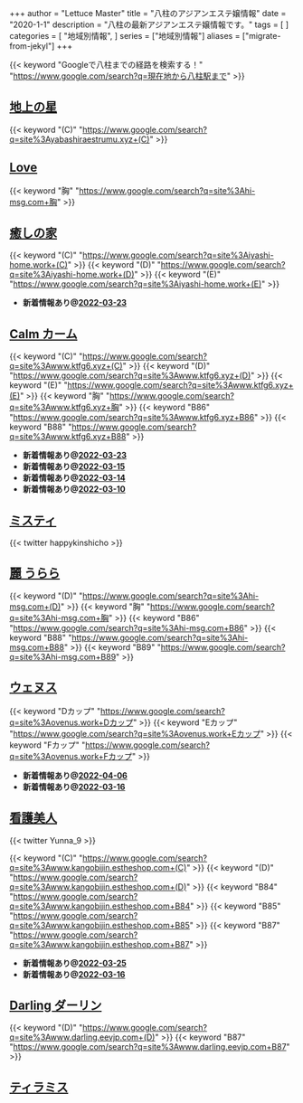 +++
author = "Lettuce Master"
title = "八柱のアジアンエステ嬢情報"
date = "2020-1-1"
description = "八柱の最新アジアンエステ嬢情報です。"
tags = [
]
categories = [
    "地域別情報",
]
series = ["地域別情報"]
aliases = ["migrate-from-jekyl"]
+++

{{< keyword "Googleで八柱までの経路を検索する！" "https://www.google.com/search?q=現在地から八柱駅まで" >}}

## [地上の星](http://yabashiraestrumu.xyz/)
{{< keyword "(C)" "https://www.google.com/search?q=site%3Ayabashiraestrumu.xyz+(C)" >}} 

## [Love](http://hi-msg.com/love999/)
{{< keyword "胸" "https://www.google.com/search?q=site%3Ahi-msg.com+胸" >}} 

## [癒しの家](http://iyashi-home.work/)
{{< keyword "(C)" "https://www.google.com/search?q=site%3Aiyashi-home.work+(C)" >}} {{< keyword "(D)" "https://www.google.com/search?q=site%3Aiyashi-home.work+(D)" >}} {{< keyword "(E)" "https://www.google.com/search?q=site%3Aiyashi-home.work+(E)" >}} 

- **新着情報あり@[2022-03-23](/post/2022-03-23)**
## [Calm カーム](http://www.ktfg6.xyz/)
{{< keyword "(C)" "https://www.google.com/search?q=site%3Awww.ktfg6.xyz+(C)" >}} {{< keyword "(D)" "https://www.google.com/search?q=site%3Awww.ktfg6.xyz+(D)" >}} {{< keyword "(E)" "https://www.google.com/search?q=site%3Awww.ktfg6.xyz+(E)" >}} {{< keyword "胸" "https://www.google.com/search?q=site%3Awww.ktfg6.xyz+胸" >}} {{< keyword "B86" "https://www.google.com/search?q=site%3Awww.ktfg6.xyz+B86" >}} {{< keyword "B88" "https://www.google.com/search?q=site%3Awww.ktfg6.xyz+B88" >}} 

- **新着情報あり@[2022-03-23](/post/2022-03-23)**
- **新着情報あり@[2022-03-15](/post/2022-03-15)**
- **新着情報あり@[2022-03-14](/post/2022-03-14)**
- **新着情報あり@[2022-03-10](/post/2022-03-10)**
## [ミスティ](http://hfmj7.xyz/)


{{< twitter happykinshicho >}}



## [麗 うらら](http://hi-msg.com/urara777/)
{{< keyword "(D)" "https://www.google.com/search?q=site%3Ahi-msg.com+(D)" >}} {{< keyword "胸" "https://www.google.com/search?q=site%3Ahi-msg.com+胸" >}} {{< keyword "B86" "https://www.google.com/search?q=site%3Ahi-msg.com+B86" >}} {{< keyword "B88" "https://www.google.com/search?q=site%3Ahi-msg.com+B88" >}} {{< keyword "B89" "https://www.google.com/search?q=site%3Ahi-msg.com+B89" >}} 

## [ウェヌス](https://ovenus.work/)
{{< keyword "Dカップ" "https://www.google.com/search?q=site%3Aovenus.work+Dカップ" >}} {{< keyword "Eカップ" "https://www.google.com/search?q=site%3Aovenus.work+Eカップ" >}} {{< keyword "Fカップ" "https://www.google.com/search?q=site%3Aovenus.work+Fカップ" >}} 

- **新着情報あり@[2022-04-06](/post/2022-04-06)**
- **新着情報あり@[2022-03-16](/post/2022-03-16)**
## [看護美人](http://www.kangobijin.estheshop.com/)


{{< twitter Yunna_9 >}}

{{< keyword "(C)" "https://www.google.com/search?q=site%3Awww.kangobijin.estheshop.com+(C)" >}} {{< keyword "(D)" "https://www.google.com/search?q=site%3Awww.kangobijin.estheshop.com+(D)" >}} {{< keyword "B84" "https://www.google.com/search?q=site%3Awww.kangobijin.estheshop.com+B84" >}} {{< keyword "B85" "https://www.google.com/search?q=site%3Awww.kangobijin.estheshop.com+B85" >}} {{< keyword "B87" "https://www.google.com/search?q=site%3Awww.kangobijin.estheshop.com+B87" >}} 

- **新着情報あり@[2022-03-25](/post/2022-03-25)**
- **新着情報あり@[2022-03-16](/post/2022-03-16)**
## [Darling ダーリン](http://www.darling.eevjp.com/)
{{< keyword "(D)" "https://www.google.com/search?q=site%3Awww.darling.eevjp.com+(D)" >}} {{< keyword "B87" "https://www.google.com/search?q=site%3Awww.darling.eevjp.com+B87" >}} 

## [ティラミス](http://tiramisu.m-es.net/)


